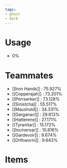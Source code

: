 ```yaml
---
tags:
- ghost
- dark
---
```

# Usage
- 0%
# Teammates
- [[Iron Hands]] : 75.927%
- [[Copperajah]] : 73.201%
- [[Perrserker]] : 73.128%
- [[Sinistcha]] : 55.517%
- [[Maushold]] : 34.331%
- [[Garganacl]] : 29.613%
- [[Hatterene]] : 27.171%
- [[Tyranitar]] : 15.172%
- [[Incineroar]] : 10.816%
- [[Gardevoir]] : 9.674%
- [[Orthworm]] : 9.643%
# Items